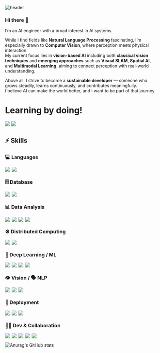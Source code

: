![header](https://capsule-render.vercel.app/api?type=soft&color=gradient&customColorList=3,1,2,4&height=300&text=Hello%20World!&desc=Welcome%20to%20San's%20github%20profile&Desc&descSize=15&descAlign=60)


### Hi there 👋
I’m an AI engineer with a broad interest in AI systems.

While I find fields like **Natural Language Processing** fascinating, I’m especially drawn to **Computer Vision**, where perception meets physical interaction.  
My current focus lies in **vision-based AI** including both **classical vision techniques** and **emerging approaches** such as **Visual SLAM**, **Spatial AI**, and **Multimodal Learning**, aiming to connect perception with real-world understanding.

Above all, I strive to become a **sustainable developer** — someone who grows steadily, learns continuously, and contributes meaningfully.  
I believe AI can make the world better, and I want to be part of that journey.


# Learning by doing!

<a href="https://sanmldl.tistory.com/" target="_blank"><img src="https://img.shields.io/badge/blog-000000?style=flat-square&logo=Tistory&logoColor=white"/></a> 
<img src="https://img.shields.io/badge/smrlatks@gmail.com-D4021D?style=flat-square&logo=Gmail&logoColor=white"/></a>


## ⚡ Skills

### 💻 Languages
<div style="display: flex; flex-wrap: wrap; gap: 6px;">
  <img src="https://img.shields.io/badge/Python-3776AB?style=for-the-badge&logo=python&logoColor=white">
  <img src="https://img.shields.io/badge/C-A8B9CC?style=for-the-badge&logo=C&logoColor=white">
</div>

### 🗄️ Database
<div style="display: flex; flex-wrap: wrap; gap: 6px;">
  <img src="https://img.shields.io/badge/MySQL-4479A1?style=for-the-badge&logo=MySQL&logoColor=white">
  <img src="https://img.shields.io/badge/SQLite-003B57?style=for-the-badge&logo=sqlite&logoColor=white">
</div>

### 📊 Data Analysis
<div style="display: flex; flex-wrap: wrap; gap: 6px;">
  <img src="https://img.shields.io/badge/R-276DC3?style=for-the-badge&logo=R&logoColor=white">
  <img src="https://img.shields.io/badge/NumPy-013243?style=for-the-badge&logo=numpy&logoColor=white">
  <img src="https://img.shields.io/badge/Pandas-150458?style=for-the-badge&logo=pandas&logoColor=white">
  <img src="https://img.shields.io/badge/Matplotlib-11557C?style=for-the-badge&logo=plotly&logoColor=white">
</div>

### ⚙️ Distributed Computing
<div style="display: flex; flex-wrap: wrap; gap: 6px;">
  <img src="https://img.shields.io/badge/Hadoop-66CCFF?style=for-the-badge&logo=ApacheHadoop&logoColor=black">
  <img src="https://img.shields.io/badge/PySpark-E25A1C?style=for-the-badge&logo=ApacheSpark&logoColor=white">
</div>

### 🤖 Deep Learning / ML
<div style="display: flex; flex-wrap: wrap; gap: 6px;">
  <img src="https://img.shields.io/badge/PyTorch-EE4C2C?style=for-the-badge&logo=pytorch&logoColor=white">
  <img src="https://img.shields.io/badge/TensorFlow-FF6F00?style=for-the-badge&logo=tensorflow&logoColor=white">
  <img src="https://img.shields.io/badge/Keras-D00000?style=for-the-badge&logo=keras&logoColor=white">
  <img src="https://img.shields.io/badge/scikit--learn-F7931E?style=for-the-badge&logo=scikit-learn&logoColor=white">
</div>

### 👁️ Vision / 🗣️ NLP
<div style="display: flex; flex-wrap: wrap; gap: 6px;">
  <img src="https://img.shields.io/badge/YOLOv5-00FFFF?style=for-the-badge&logo=yolo&logoColor=white">
  <img src="https://img.shields.io/badge/OpenCV-5C3EE8?style=for-the-badge&logo=opencv&logoColor=white">
  <img src="https://img.shields.io/badge/HuggingFace-FFD21F?style=for-the-badge&logo=huggingface&logoColor=black">
</div>

### 🚀 Deployment
<div style="display: flex; flex-wrap: wrap; gap: 6px;">
  <img src="https://img.shields.io/badge/Docker-2496ED?style=for-the-badge&logo=docker&logoColor=white">
  <img src="https://img.shields.io/badge/FastAPI-009688?style=for-the-badge&logo=fastapi&logoColor=white">
  <img src="https://img.shields.io/badge/Flask-000000?style=for-the-badge&logo=flask&logoColor=white">
</div>

### 🧑‍💻 Dev & Collaboration
<div style="display: flex; flex-wrap: wrap; gap: 6px;">
  <img src="https://img.shields.io/badge/VS Code-007ACC?style=for-the-badge&logo=visual-studio-code&logoColor=white">
  <img src="https://img.shields.io/badge/Jupyter-F37626?style=for-the-badge&logo=jupyter&logoColor=white">
  <img src="https://img.shields.io/badge/Git-F05032?style=for-the-badge&logo=git&logoColor=white">
  <img src="https://img.shields.io/badge/Notion-000000?style=for-the-badge&logo=notion&logoColor=white">
  <img src="https://img.shields.io/badge/Slack-4A154B?style=for-the-badge&logo=slack&logoColor=white">
</div>




![Anurag's GitHub stats](https://github-readme-stats.vercel.app/api?username=3n952&show_icons=true&theme=radical)


